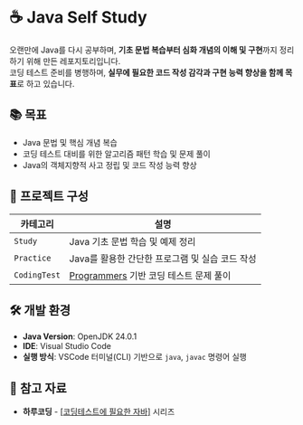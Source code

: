 # ☕ Java Self Study
오랜만에 Java를 다시 공부하며, **기초 문법 복습부터 심화 개념의 이해 및 구현**까지 정리하기 위해 만든 레포지토리입니다.  
코딩 테스트 준비를 병행하며, **실무에 필요한 코드 작성 감각과 구현 능력 향상을 함께 목표**로 하고 있습니다.  


## 📚 목표
- Java 문법 및 핵심 개념 복습
- 코딩 테스트 대비를 위한 알고리즘 패턴 학습 및 문제 풀이
- Java의 객체지향적 사고 정립 및 코드 작성 능력 향상


## 🧱 프로젝트 구성
| 카테고리 | 설명 |
|----------|------|
| `Study` | Java 기초 문법 학습 및 예제 정리 |
| `Practice` | Java를 활용한 간단한 프로그램 및 실습 코드 작성 |
| `CodingTest` | [Programmers](https://programmers.co.kr) 기반 코딩 테스트 문제 풀이 |


## 🛠 개발 환경
- **Java Version**: OpenJDK 24.0.1  
- **IDE**: Visual Studio Code  
- **실행 방식**: VSCode 터미널(CLI) 기반으로 `java`, `javac` 명령어 실행  


## 📖 참고 자료
- **하루코딩** - [[코딩테스트에 필요한 자바]](https://www.youtube.com/playlist?list=PLFgS-xIWwNVXv1mM7cH1X4ycjB47z1EL-) 시리즈  
